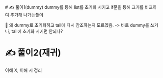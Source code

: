 #​ ✍️ 풀이1(dummy)
dummy를 통해 list를 초기화 시키고 if문을 통해 크기를 비교하여 추가해 나가는풀이

🤔 왜 dummy로 초기화하고 tail에 다시 참조하는지 모르겠음.
 -> 바로 dummy를 쓰거나, tail에 초기화 시키면 안되나?

# ✍️ 풀이2(재귀)
이해 X, 이해 시 정리 